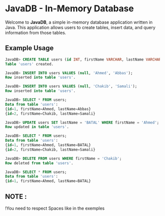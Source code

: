 # JavaDB - In-Memory Database

Welcome to **JavaDB**, a simple in-memory database application written in Java. This application allows users to create tables, insert data, and query information from those tables.



## Example Usage

```sql
JavaDB> CREATE TABLE users (id INT, firstName VARCHAR, lastName VARCHAR);
Table 'users' created.

JavaDB> INSERT INTO users VALUES (null, 'Ahmed', 'Abbas');
Row inserted into table 'users'.

JavaDB> INSERT INTO users VALUES (null, 'Chakib', 'Samali');
Row inserted into table 'users'.

JavaDB> SELECT * FROM users;
Data from table 'users':
{id=1, firstName=Ahmed, lastName=Abbas}
{id=2, firstName=Chakib, lastName=Samali}

JavaDB> UPDATE users SET lastName = 'BATAL' WHERE firstName = 'Ahmed';
Row updated in table 'users'.

JavaDB> SELECT * FROM users;
Data from table 'users':
{id=1, firstName=Ahmed, lastName=BATAL}
{id=2, firstName=Chakib, lastName=Samali}

JavaDB> DELETE FROM users WHERE firstName = 'Chakib';
Row deleted from table 'users'.

JavaDB> SELECT * FROM users;
Data from table 'users':
{id=1, firstName=Ahmed, lastName=BATAL}
```

## NOTE : 

!You need to respect Spaces like in the exemples
